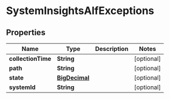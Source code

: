# SystemInsightsAlfExceptions

## Properties
Name | Type | Description | Notes
------------ | ------------- | ------------- | -------------
**collectionTime** | **String** |  |  [optional]
**path** | **String** |  |  [optional]
**state** | [**BigDecimal**](BigDecimal.md) |  |  [optional]
**systemId** | **String** |  |  [optional]
